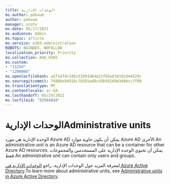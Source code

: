 ```yaml
---
title: الوحدات الإدارية
ms.author: pebaum
author: pebaum
manager: scotv
ms.date: 05/17/2021
ms.audience: Admin
ms.topic: article
ms.service: o365-administration
ROBOTS: NOINDEX, NOFOLLOW
localization_priority: Priority
ms.collection: Adm_O365
ms.custom:
- "11254"
- "1200008"
ms.openlocfilehash: a2f1d74c146131893d84e21fb5e810182d44529c
ms.sourcegitcommit: f4866e94918c7b591ad0cd3b58169d340bcc7f00
ms.translationtype: MT
ms.contentlocale: ar-SA
ms.lasthandoff: 05/19/2021
ms.locfileid: "52564010"
---
```

# <a name="administrative-units"></a><span data-ttu-id="d113d-102">الوحدات الإدارية</span><span class="sxs-lookup"><span data-stu-id="d113d-102">Administrative units</span></span>

<span data-ttu-id="d113d-103">الوحدة الإدارية هي مورد Azure AD يمكن أن يكون حاوية موارد Azure AD الأخرى.</span><span class="sxs-lookup"><span data-stu-id="d113d-103">An administrative unit is an Azure AD resource that can be a container for other Azure AD resources.</span></span> <span data-ttu-id="d113d-104">يمكن أن تحتوي الوحدة الإدارية على المستخدمين والمجموعات فقط.</span><span class="sxs-lookup"><span data-stu-id="d113d-104">An administrative unit can contain only users and groups.</span></span>

<span data-ttu-id="d113d-105">لمعرفة المزيد حول الوحدات الإدارية، راجع [الوحدات الإدارية في Azure Active Directory](/azure/active-directory/roles/administrative-units).</span><span class="sxs-lookup"><span data-stu-id="d113d-105">To learn more about administrative units, see [Administrative units in Azure Active Directory](/azure/active-directory/roles/administrative-units).</span></span>